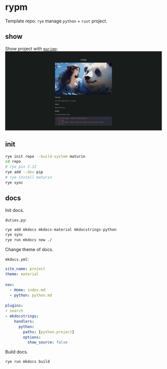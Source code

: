 # rypm

Template repo: `rye` manage `python` + `rust` project.

## show
Show project with [`marimo`](https://marimo.io):
![](images/rypm.png)

## init

```sh
rye init repo --build-system maturin
cd repo
# rye pin 3.12
rye add --dev pip
# rye install maturin
rye sync
```

## docs

Init docs.

`duties.py`:

```sh
rye add mkdocs mkdocs-material mkdocstrings-python
rye sync
rye run mkdocs new ./
```

Change theme of docs.

`mkdocs.yml`:

```yml
site_name: project
theme: material

nav:
  - Home: index.md
  - python: python.md

plugins:
- search
- mkdocstrings:
    handlers:
      python:
        paths: [python.project]
        options:
          show_source: false
```

Build docs.

```sh
rye run mkdocs build
```
